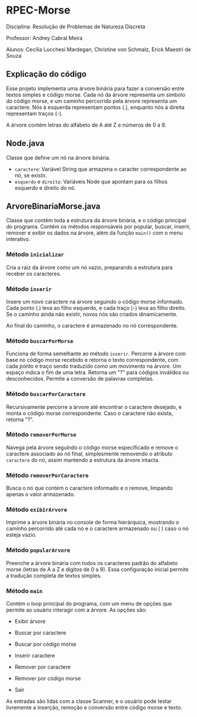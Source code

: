 # RPEC-Morse

Disciplina: Resolução de Problemas de Natureza Discreta

Professor: Andrey Cabral Meira

Alunos: Cecília Lucchesi Mardegan, Christine von Schmalz, Erick Maestri de Souza

## Explicação do código

Esse projeto implementa uma árvore binária para fazer a conversão entre textos simples e código morse. Cada nó da árvore representa um símbolo do código morse, e um caminho percorrido pela árvore representa um caractere. Nós à esquerda representam pontos (.), enquanto nós à direita representam traços (-).

A árvore contém letras do alfabeto de A até Z e números de 0 a 9.


## Node.java

Classe que define um nó na árvore binária.

- `caractere`: Variável String que armazena o caracter correspondente ao nó, se existir.
- `esquerdo` e `direito`: Variáveis Node que apontam para os filhos esquerdo e direito do nó.

## ArvoreBinariaMorse.java

Classe que contém toda a estrutura da árvore binária, e o código principal do programa. Contém os métodos responsáveis por popular, buscar, inserir, remover e exibir os dados na árvore, além da função `main()` com o menu interativo.

### Método `inicializar`

Cria a raiz da árvore como um nó vazio, preparando a estrutura para receber os caracteres.

### Método `inserir`

Insere um novo caractere na árvore seguindo o código morse informado. Cada ponto (.) leva ao filho esquerdo, e cada traço (-) leva ao filho direito. Se o caminho ainda não existir, novos nós são criados dinamicamente.

Ao final do caminho, o caractere é armazenado no nó correspondente.

### Método `buscarPorMorse`

Funciona de forma semelhante ao método `inserir`. Percorre a árvore com base no código morse recebido e retorna o texto correspondente, com cada ponto e traço sendo traduzido como um movimento na árvore. Um espaço indica o fim de uma letra. Retorna um "?" para códigos inválidos ou desconhecidos. Permite a conversão de palavras completas.

### Método `buscarPorCaractere`

Recursivamente percorre a árvore até encontrar o caractere desejado, e monta o código morse correspondente. Caso o caractere não exista, retorna "?".

### Método `removerPorMorse`

Navega pela árvore seguindo o código morse especificado e remove o caractere associado ao nó final, simplesmente removendo o atributo `caractere` do nó, assim mantendo a estrutura da árvore intacta.

### Método `removerPorCaractere`

Busca o nó que contém o caractere informado e o remove, limpando apenas o valor armazenado.

### Método `exibirArvore`

Imprime a árvore binária no console de forma hierárquica, mostrando o caminho percorrido até cada nó e o caractere armazenado ou ( ) caso o nó esteja vazio.

### Método `popularArvore`

Preenche a árvore binária com todos os caracteres padrão do alfabeto morse (letras de A a Z e dígitos de 0 a 9). Essa configuração inicial permite a tradução completa de textos simples.

### Método `main`

Contém o loop principal do programa, com um menu de opções que permite ao usuário interagir com a árvore. As opções são:

- Exibir árvore

- Buscar por caractere

- Buscar por código morse

- Inserir caractere

- Remover por caractere

- Remover por código morse

- Sair

As entradas são lidas com a classe Scanner, e o usuário pode testar livremente a inserção, remoção e conversão entre código morse e texto.
